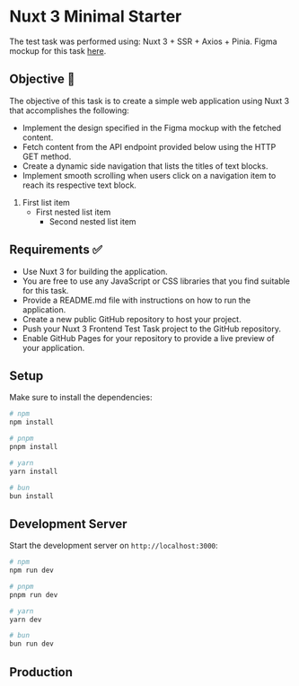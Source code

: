 # Nuxt 3 Minimal Starter
The test task was performed using: Nuxt 3 + SSR + Axios + Pinia.
Figma mockup for this task [here](https://www.figma.com/file/v3CCxMyLUZtRPdESGCUzHR/Nuxt-Front-End-Test-Task?type=design&node-id=20-20&mode=design&t=nt4fcTK09MkLvzYd-0).

## Objective 🎯
The objective of this task is to create a simple web application using Nuxt 3 that accomplishes the following:

- Implement the design specified in the Figma mockup with the fetched content.
- Fetch content from the API endpoint provided below using the HTTP GET method.
- Create a dynamic side navigation that lists the titles of text blocks.
- Implement smooth scrolling when users click on a navigation item to reach its respective text block.

1. First list item
   - First nested list item
     - Second nested list item

## Requirements ✅
- Use Nuxt 3 for building the application.
- You are free to use any JavaScript or CSS libraries that you find suitable for this task.
- Provide a README.md file with instructions on how to run the application.
- Create a new public GitHub repository to host your project.
- Push your Nuxt 3 Frontend Test Task project to the GitHub repository.
-  Enable GitHub Pages for your repository to provide a live preview of your application.

## Setup

Make sure to install the dependencies:

```bash
# npm
npm install

# pnpm
pnpm install

# yarn
yarn install

# bun
bun install
```

## Development Server

Start the development server on `http://localhost:3000`:

```bash
# npm
npm run dev

# pnpm
pnpm run dev

# yarn
yarn dev

# bun
bun run dev
```

## Production
